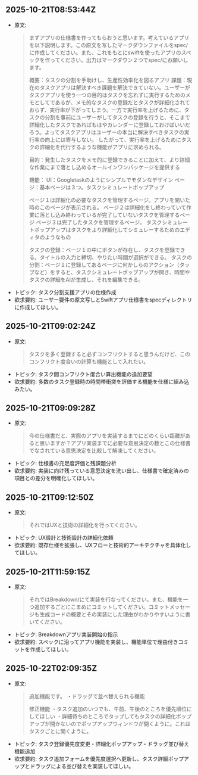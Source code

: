 ## 2025-10-21T08:53:44Z
- 原文:
  > まずアプリの仕様書を作ってもらおうと思います。考えているアプリを以下説明します。この原文を写したマークダウンファイルをspec/に作成してください。また、これをもとにswiftを使ったアプリのスペックを作ってください。出力はマークダウン２つでspec/にお願いします。
  >
  > 概要：タスクの分割を手助けし、生産性効率化を図るアプリ
  > 課題：現在のタスクアプリは解決すべき課題を解決できていない。ユーザーがタスクアプリを使う一つの目的はタスクを忘れずに実行するためのメモとしてであるが、メモ的なタスクの登録だとタスクが詳細化されておらず、実行率が下がってしまう。一方で実行率を上げるために、タスクの分割を事前にユーザーがしてタスクの登録を行うと、そこまで詳細化したタスクであればもはやカレンダーに登録しておけばいいだろう。よってタスクアプリはユーザーの本当に解決すべきタスクの実行率の向上には寄与しない。
  > したがって、実行率を上げるためにタスクの詳細化を代行するような機能がアプリに求められる。
  >
  > 目的：発生したタスクをメモ的に登録できることに加えて、より詳細な作業にまで落とし込めるオールインワンパッケージを提供する
  >
  > 機能：
  > UI：Googletaskのようにシンプルでモダンなデザイン
  > ページ：基本ページは３つ。タスクシミュレートポップアップ
  >
  > ページ１は詳細化の必要なタスクを管理するページ。アプリを開いた時のこのページが表示される。
  > ページ２は詳細化をし終わっていて作業に落とし込み終わっているが完了していないタスクを管理するページ
  > ページ３は完了したタスクを管理するページ。
  > タスクシミュレートポップアップはタスクをより詳細化してシミュレーするためのエディタのようなもの
  >
  > タスクの登録：ページ１の中にボタンが存在し、タスクを登録できる。タイトルの入力と締切、やりたい時間が選択ができる。
  > タスクの分割：ページ１に登録してあるページに何かしらのアクション（タップなど）をすると、タスクシミュレートポップアップが開き、時間やタスクの詳細をAIが生成し、それを編集できる。
- トピック: タスク分割支援アプリの仕様作成
- 欲求要約: ユーザー要件の原文写しとSwiftアプリ仕様書をspecディレクトリに作成してほしい。

## 2025-10-21T09:02:24Z
- 原文:
  > タスクを多く登録すると必ずコンフリクトすると思うんだけど、このコンフリクト度合いの計算も機能として入れたい。
- トピック: タスク間コンフリクト度合い算出機能の追加要望
- 欲求要約: 多数のタスク登録時の時間帯衝突を評価する機能を仕様に組み込みたい。

## 2025-10-21T09:09:28Z
- 原文:
  > 今の仕様書だと、実際のアプリを実装するまでにどのくらい距離があると思いますか？アプリ実装までに必要な意思決定の数とこの仕様書でなされている意思決定を比較して解凍してください。
- トピック: 仕様書の充足度評価と残課題分析
- 欲求要約: 実装に向け残っている意思決定を洗い出し、仕様書で確定済みの項目との差分を明確化してほしい。

## 2025-10-21T09:12:50Z
- 原文:
  > それではUXと技術の詳細化を行ってください。
- トピック: UX設計と技術設計の詳細化依頼
- 欲求要約: 既存仕様を拡張し、UXフローと技術的アーキテクチャを具体化してほしい。

## 2025-10-21T11:59:15Z
- 原文:
  > それではBreakdown/にて実装を行なってください。また、機能を一つ追加するごとにこまめにコミットしてください。コミットメッセージも生成コードの概要とその実装にした理由がわかりやすいように書いてください。
- トピック: Breakdownアプリ実装開始の指示
- 欲求要約: スペックに沿ってアプリ機能を実装し、機能単位で理由付きコミットを作成してほしい。

## 2025-10-22T02:09:35Z
- 原文:
  > 追加機能です。
  > ・ドラッグで並べ替えられる機能
  >
  > 修正機能
  > ・タスク追加のいつでも、午前、午後のところを優先順位にしてほしい
  > ・詳細待ちのところでタップしてもタスクの詳細化ポップアップが開かないのでポップアップウィンドウが開くように。これはタスクごとに開くように。
- トピック: タスク登録優先度変更・詳細化ポップアップ・ドラッグ並び替え機能追加
- 欲求要約: タスク追加フォームを優先度選択へ更新し、タスク詳細ポップアップとドラッグによる並び替えを実装してほしい。

